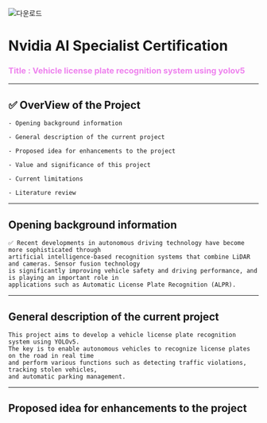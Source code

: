 ![다운로드](https://github.com/user-attachments/assets/9cf87f01-ff75-4c6a-b4c8-2560ca2e4db7)

# Nvidia AI Specialist Certification
### <span style="color:violet">Title : Vehicle license plate recognition system using yolov5</span>
---
## ✅ OverView of the Project
    - Opening background information

    - General description of the current project

    - Proposed idea for enhancements to the project

    - Value and significance of this project

    - Current limitations

    - Literature review
---
## Opening background information
```
✅ Recent developments in autonomous driving technology have become more sophisticated through
artificial intelligence-based recognition systems that combine LiDAR and cameras. Sensor fusion technology
is significantly improving vehicle safety and driving performance, and is playing an important role in
applications such as Automatic License Plate Recognition (ALPR).
```
---
## General description of the current project
```
This project aims to develop a vehicle license plate recognition system using YOLOv5.
The key is to enable autonomous vehicles to recognize license plates on the road in real time
and perform various functions such as detecting traffic violations, tracking stolen vehicles,
and automatic parking management.
```
---
## Proposed idea for enhancements to the project

